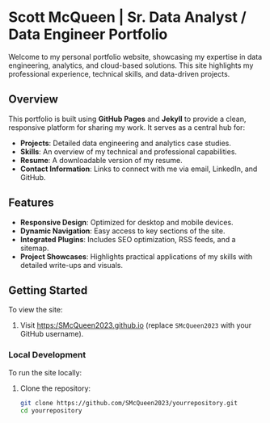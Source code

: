 # Scott McQueen | Sr. Data Analyst / Data Engineer Portfolio  

Welcome to my personal portfolio website, showcasing my expertise in data engineering, analytics, and cloud-based solutions. This site highlights my professional experience, technical skills, and data-driven projects.

## Overview  
This portfolio is built using **GitHub Pages** and **Jekyll** to provide a clean, responsive platform for sharing my work. It serves as a central hub for:  
- **Projects**: Detailed data engineering and analytics case studies.  
- **Skills**: An overview of my technical and professional capabilities.  
- **Resume**: A downloadable version of my resume.  
- **Contact Information**: Links to connect with me via email, LinkedIn, and GitHub.  

## Features  
- **Responsive Design**: Optimized for desktop and mobile devices.  
- **Dynamic Navigation**: Easy access to key sections of the site.  
- **Integrated Plugins**: Includes SEO optimization, RSS feeds, and a sitemap.  
- **Project Showcases**: Highlights practical applications of my skills with detailed write-ups and visuals.  

## Getting Started  
To view the site:  
1. Visit [https:/SMcQueen2023.github.io](https://SMcQueen2023.github.io) (replace `SMcQueen2023` with your GitHub username).  

### Local Development  
To run the site locally:  
1. Clone the repository:  
   ```bash  
   git clone https://github.com/SMcQueen2023/yourrepository.git  
   cd yourrepository  
